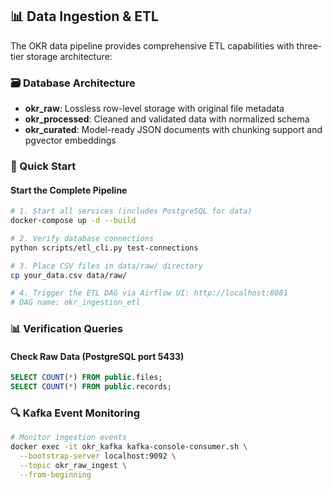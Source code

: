
## 📊 Data Ingestion & ETL

The OKR data pipeline provides comprehensive ETL capabilities with three-tier storage architecture:

### 🗃️ Database Architecture
- **okr_raw**: Lossless row-level storage with original file metadata
- **okr_processed**: Cleaned and validated data with normalized schema  
- **okr_curated**: Model-ready JSON documents with chunking support and pgvector embeddings

### 🚀 Quick Start

#### Start the Complete Pipeline
```bash
# 1. Start all services (includes PostgreSQL for data)
docker-compose up -d --build

# 2. Verify database connections
python scripts/etl_cli.py test-connections

# 3. Place CSV files in data/raw/ directory
cp your_data.csv data/raw/

# 4. Trigger the ETL DAG via Airflow UI: http://localhost:8081
# DAG name: okr_ingestion_etl
```

### 📊 Verification Queries

#### Check Raw Data (PostgreSQL port 5433)
```sql
SELECT COUNT(*) FROM public.files;
SELECT COUNT(*) FROM public.records;
```

### 🔍 Kafka Event Monitoring
```bash
# Monitor ingestion events
docker exec -it okr_kafka kafka-console-consumer.sh \
  --bootstrap-server localhost:9092 \
  --topic okr_raw_ingest \
  --from-beginning
```

